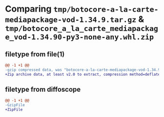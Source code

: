 # Comparing `tmp/botocore-a-la-carte-mediapackage-vod-1.34.9.tar.gz` & `tmp/botocore_a_la_carte_mediapackage_vod-1.34.90-py3-none-any.whl.zip`

## filetype from file(1)

```diff
@@ -1 +1 @@
-gzip compressed data, was "botocore-a-la-carte-mediapackage-vod-1.34.9.tar", last modified: Thu Dec 28 01:06:53 2023, max compression
+Zip archive data, at least v2.0 to extract, compression method=deflate
```

## filetype from diffoscope

```diff
@@ -1 +1 @@
-GzipFile
+ZipFile
```

